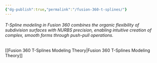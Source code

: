 ```yaml
---
{"dg-publish":true,"permalink":"/fusion-360-t-splines/"}
---
```



###### T-Spline modeling in Fusion 360 combines the organic flexibility of subdivision surfaces with NURBS precision, enabling intuitive creation of complex, smooth forms through push-pull operations.

[[Fusion 360 T-Splines Modeling Theory\|Fusion 360 T-Splines Modeling Theory]]

